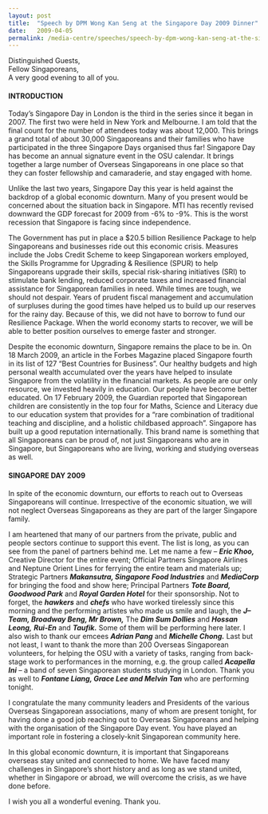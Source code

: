 ```yaml
---
layout: post
title:  "Speech by DPM Wong Kan Seng at the Singapore Day 2009 Dinner"
date:   2009-04-05
permalink: /media-centre/speeches/speech-by-dpm-wong-kan-seng-at-the-singapore-day-2009-dinner/
---
```


Distinguished Guests,  
Fellow Singaporeans,  
A very good evening to all of you.

#### **INTRODUCTION**

Today’s Singapore Day in London is the third in the series since it began in 2007. The first two were held in New York and Melbourne. I am told that the final count for the number of attendees today was about 12,000. This brings a grand total of about 30,000 Singaporeans and their families who have participated in the three Singapore Days organised thus far! Singapore Day has become an annual signature event in the OSU calendar. It brings together a large number of Overseas Singaporeans in one place so that they can foster fellowship and camaraderie, and stay engaged with home.

Unlike the last two years, Singapore Day this year is held against the backdrop of a global economic downturn. Many of you present would be concerned about the situation back in Singapore. MTI has recently revised downward the GDP forecast for 2009 from -6% to -9%. This is the worst recession that Singapore is facing since independence. 

The Government has put in place a $20.5 billion Resilience Package to help Singaporeans and businesses ride out this economic crisis. Measures include the Jobs Credit Scheme to keep Singaporean workers employed, the Skills Programme for Upgrading & Resilience (SPUR) to help Singaporeans upgrade their skills, special risk-sharing initiatives (SRI) to stimulate bank lending, reduced corporate taxes and increased financial assistance for Singaporean families in need. While times are tough, we should not despair. Years of prudent fiscal management and accumulation of surpluses during the good times have helped us to build up our reserves for the rainy day. Because of this, we did not have to borrow to fund our Resilience Package. When the world economy starts to recover, we will be able to better position ourselves to emerge faster and stronger. 

Despite the economic downturn, Singapore remains the place to be in. On 18 March 2009, an article in the Forbes Magazine placed Singapore fourth in its list of 127 “Best Countries for Business”. Our healthy budgets and high personal wealth accumulated over the years have helped to insulate Singapore from the volatility in the financial markets. As people are our only resource, we invested heavily in education. Our people have become better educated. On 17 February 2009, the Guardian reported that Singaporean children are consistently in the top four for Maths, Science and Literacy due to our education system that provides for a “rare combination of traditional teaching and discipline, and a holistic childbased approach”. Singapore has built up a good reputation internationally. This brand name is something that all Singaporeans can be proud of, not just Singaporeans who are in Singapore, but Singaporeans who are living, working and studying overseas as well.

#### **SINGAPORE DAY 2009**

In spite of the economic downturn, our efforts to reach out to Overseas Singaporeans will continue. Irrespective of the economic situation, we will not neglect Overseas Singaporeans as they are part of the larger Singapore family.

I am heartened that many of our partners from the private, public and people sectors continue to support this event. The list is long, as you can see from the panel of partners behind me. Let me name a few – _**Eric Khoo,**_ Creative Director for the entire event; Official Partners Singapore Airlines and Neptune Orient Lines for ferrying the entire team and materials up; Strategic Partners _**Makansutra, Singapore Food Industries**_ and _**MediaCorp**_ for bringing the food and show here; Principal Partners _**Tote Board, Goodwood Park**_ and _**Royal Garden Hotel**_ for their sponsorship. Not to forget, the _**hawkers**_ and _**chefs**_ who have worked tirelessly since this morning and the performing artistes who made us smile and laugh, the _**J–Team, Broadway Beng, Mr Brown,**_ The _**Dim Sum Dollies**_ and _**Hossan Leong,**_ _**Rui-En**_ and _**Taufik.**_ Some of them will be performing here later. I also wish to thank our emcees _**Adrian Pang**_ and _**Michelle Chong.**_ Last but not least, I want to thank the more than 200 Overseas Singaporean volunteers, for helping the OSU with a variety of tasks, ranging from back-stage work to performances in the morning, e.g. the group called _**Acapella Ini**_ – a band of seven Singaporean students studying in London. Thank you as well to _**Fontane Liang, Grace Lee and Melvin Tan**_ who are performing tonight.

I congratulate the many community leaders and Presidents of the various Overseas Singaporean associations, many of whom are present tonight, for having done a good job reaching out to Overseas Singaporeans and helping with the organisation of the Singapore Day event. You have played an important role in fostering a closely-knit Singaporean community here. 

In this global economic downturn, it is important that Singaporeans overseas stay united and connected to home. We have faced many challenges in Singapore’s short history and as long as we stand united, whether in Singapore or abroad, we will overcome the crisis, as we have done before. 

I wish you all a wonderful evening. Thank you.



